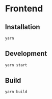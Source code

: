 # Frontend

## Installation

```bash
yarn
```

## Development

```bash
yarn start
```

## Build

```bash
yarn build
```
